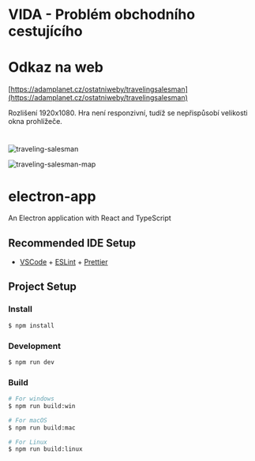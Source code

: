 # VIDA - Problém obchodního cestujícího

# Odkaz na web
[https://adamplanet.cz/ostatniweby/travelingsalesman](https://adamplanet.cz/ostatniweby/travelingsalesman)

Rozlišení 1920x1080. Hra není responzivní, tudíž se nepřispůsobí velikosti okna prohlížeče.

#

![traveling-salesman](https://github.com/AdamBurysek/0131_traveling-salesman/assets/114564710/03da34c3-75fb-44d9-81a4-d97079436831)

![traveling-salesman-map](https://github.com/AdamBurysek/0131_traveling-salesman/assets/114564710/e19a7ad7-7329-48d4-93f7-e0d8ee2000b8)


#

#

#

# electron-app

An Electron application with React and TypeScript

## Recommended IDE Setup

- [VSCode](https://code.visualstudio.com/) + [ESLint](https://marketplace.visualstudio.com/items?itemName=dbaeumer.vscode-eslint) + [Prettier](https://marketplace.visualstudio.com/items?itemName=esbenp.prettier-vscode)

## Project Setup

### Install

```bash
$ npm install
```

### Development

```bash
$ npm run dev
```

### Build

```bash
# For windows
$ npm run build:win

# For macOS
$ npm run build:mac

# For Linux
$ npm run build:linux
```
